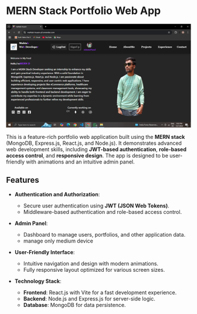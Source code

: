 # MERN Stack Portfolio Web App

![Project Preview](https://github.com/HusainMahtab/portfolioAssignment/blob/main/front_end/src/assets/portfolio-preview.png)

This is a feature-rich portfolio web application built using the **MERN stack** (MongoDB, Express.js, React.js, and Node.js). It demonstrates advanced web development skills, including **JWT-based authentication**, **role-based access control**, and **responsive design**. The app is designed to be user-friendly with animations and an intuitive admin panel.

## Features

- **Authentication and Authorization**:
  - Secure user authentication using **JWT (JSON Web Tokens)**.
  - Middleware-based authentication and role-based access control.

- **Admin Panel**:
  - Dashboard to manage users, portfolios, and other application data.
  - manage only medium device

- **User-Friendly Interface**:
  - Intuitive navigation and design with modern animations.
  - Fully responsive layout optimized for various screen sizes.

- **Technology Stack**:
  - **Frontend**: React.js with Vite for a fast development experience.
  - **Backend**: Node.js and Express.js for server-side logic.
  - **Database**: MongoDB for data persistence.





